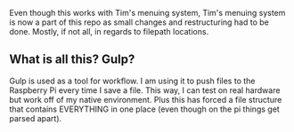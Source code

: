 Even though this works with Tim's menuing system, Tim's menuing system is now a part of this repo as small changes and restructuring had to be done. Mostly, if not all, in regards to filepath locations.

## What is all this? Gulp?

Gulp is used as a tool for workflow. I am using it to push files to the Raspberry Pi every time I save a file. This way, I can test on real hardware but work off of my native environment. Plus this has forced a file structure that contains EVERYTHING in one place (even though on the pi things get parsed apart).